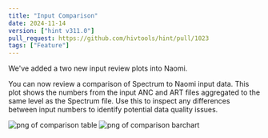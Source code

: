 ```yaml
---
title: "Input Comparison"
date: 2024-11-14
version: ["hint v311.0"]
pull_request: https://github.com/hivtools/hint/pull/1023
tags: ["Feature"]
---
```


We've added a two new input review plots into Naomi.

You can now review a comparison of Spectrum to Naomi input data. This plot shows the numbers from the input ANC and ART files aggregated to the same level as the Spectrum file. Use this to inspect any differences between input numbers to identify potential data quality issues.

![png of comparison table](/news/img/input-comparison-table.png)
![png of comparison barchart](/news/img/input-comparison-barchart.png)
